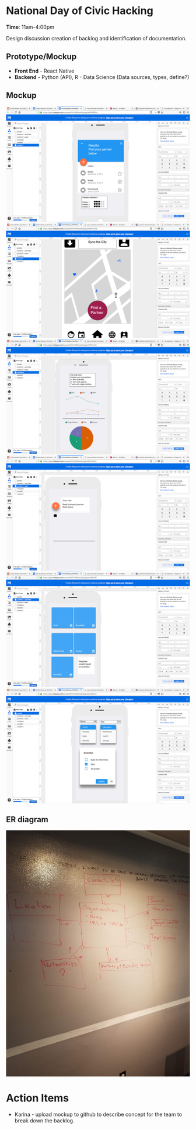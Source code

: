 # National Day of Civic Hacking
**Time**: 11am-4:00pm

Design discussion creation of backlog and identification of documentation.

## Prototype/Mockup
* **Front End** - React Native
* **Backend** - Python (API), R - Data Science (Data sources, types, define?)

## Mockup
![mockup1](docs/meetings/img/mockup1.png)  
![mockup2](docs/meetings/img/mockup2.png)  
![mockup3](docs/meetings/img/mockup3.png)  
![mockup4](docs/meetings/img/mockup4.png)  
![mockup5](docs/meetings/img/mockup5.png)  
![mockup6](docs/meetings/img/mockup6.png)  

## ER diagram
![er_diagram](docs/meetings/img/whiteboard_er_diagram.jpg)

# Action Items
* Karina - upload mockup to github to describe concept for the team to break down the backlog.

